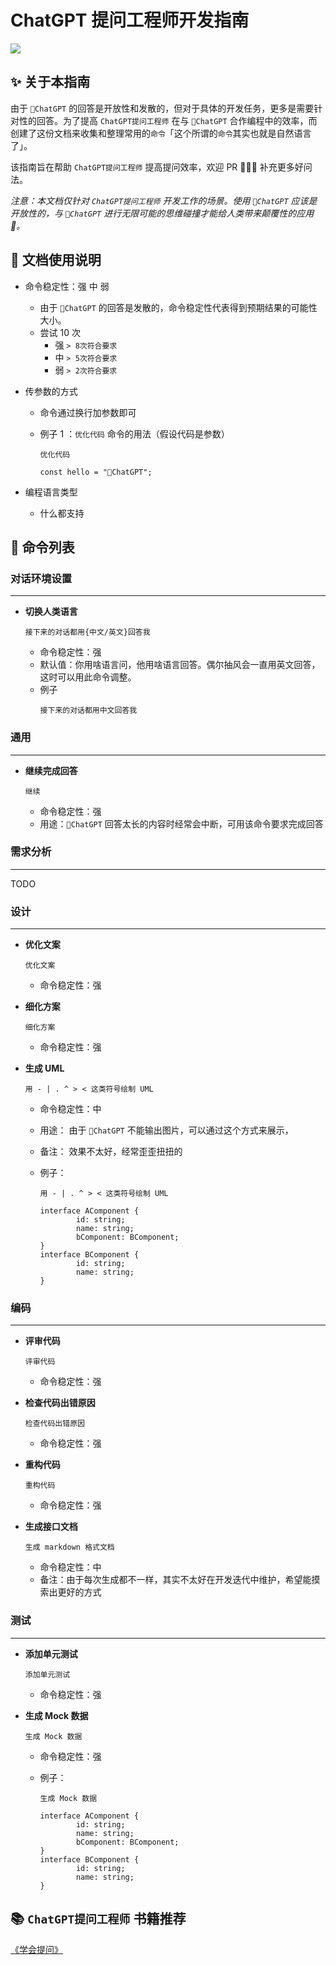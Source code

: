 # ChatGPT 提问工程师开发指南

<img src="https://img.shields.io/badge/-ChatGPT%20%E6%8F%90%E9%97%AE%E5%B7%A5%E7%A8%8B%E5%B8%88-%23198A7A">

## ✨ 关于本指南

由于 `🤖️ChatGPT` 的回答是开放性和发散的，但对于具体的开发任务，更多是需要针对性的回答。为了提高 `ChatGPT提问工程师` 在与 `🤖️ChatGPT` 合作编程中的效率，而创建了这份文档来收集和整理常用的`命令`「这个所谓的`命令`其实也就是自然语言了」。

该指南旨在帮助 `ChatGPT提问工程师` 提高提问效率，欢迎 PR 👏👏👏 补充更多好问法。

_注意：本文档仅针对 `ChatGPT提问工程师` 开发工作的场景。使用 `🤖️ChatGPT` 应该是开放性的，与 `🤖️ChatGPT` 进行无限可能的思维碰撞才能给人类带来颠覆性的应用 🌟。_

## 📃 文档使用说明

-   命令稳定性：强 中 弱

    -   由于 `🤖️ChatGPT` 的回答是发散的，命令稳定性代表得到预期结果的可能性大小。
    -   尝试 10 次
        -   强 `> 8次符合要求`
        -   中 `> 5次符合要求`
        -   弱 `> 2次符合要求`

-   传参数的方式

    -   命令通过换行加参数即可
    -   例子 1 ：`优化代码` 命令的用法（假设代码是参数）

        ```
        优化代码

        const hello = "🤖️ChatGPT";
        ```

-   编程语言类型
    -   什么都支持

## 📃 命令列表

### 对话环境设置

---

-   **切换人类语言**

    ```
    接下来的对话都用{中文/英文}回答我
    ```

    -   命令稳定性：强
    -   默认值：你用啥语言问，他用啥语言回答。偶尔抽风会一直用英文回答，这时可以用此命令调整。
    -   例子
        ```
        接下来的对话都用中文回答我
        ```

### 通用

---

-   **继续完成回答**

    ```
    继续
    ```

    -   命令稳定性：强
    -   用途：`🤖️ChatGPT` 回答太长的内容时经常会中断，可用该命令要求完成回答

### 需求分析

---

TODO

### 设计

---

-   **优化文案**

    ```
    优化文案
    ```

    -   命令稳定性：强

-   **细化方案**

    ```
    细化方案
    ```

    -   命令稳定性：强

-   **生成 UML**

    ```
    用 - | . ^ > < 这类符号绘制 UML
    ```

    -   命令稳定性：中
    -   用途： 由于 `🤖️ChatGPT` 不能输出图片，可以通过这个方式来展示，
    -   备注： 效果不太好，经常歪歪扭扭的
    -   例子：

        ```
        用 - | . ^ > < 这类符号绘制 UML

        interface AComponent {
                id: string;
                name: string;
                bComponent: BComponent;
        }
        interface BComponent {
                id: string;
                name: string;
        }
        ```

### 编码

---

-   **评审代码**

    ```
    评审代码
    ```

    -   命令稳定性：强

-   **检查代码出错原因**

    ```
    检查代码出错原因
    ```

    -   命令稳定性：强

-   **重构代码**

    ```
    重构代码
    ```

    -   命令稳定性：强

-   **生成接口文档**

    ```
    生成 markdown 格式文档
    ```

    -   命令稳定性：中
    -   备注：由于每次生成都不一样，其实不太好在开发迭代中维护，希望能摸索出更好的方式

### 测试

---

-   **添加单元测试**

    ```
    添加单元测试
    ```

    -   命令稳定性：强

-   **生成 Mock 数据**

    ```
    生成 Mock 数据
    ```

    -   命令稳定性：强
    -   例子：

        ```
        生成 Mock 数据

        interface AComponent {
                id: string;
                name: string;
                bComponent: BComponent;
        }
        interface BComponent {
                id: string;
                name: string;
        }
        ```

## 📚 `ChatGPT提问工程师` 书籍推荐

[《学会提问》](https://book.douban.com/subject/35513147/)
